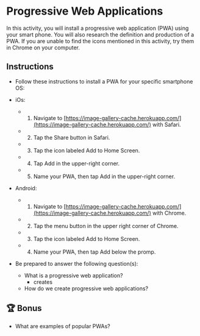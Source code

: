 
# Progressive Web Applications

In this activity, you will install a progressive web application (PWA) using your smart phone. You will also research the definition and production of a PWA. If you are unable to find the icons mentioned in this activity, try them in Chrome on your computer.

## Instructions

* Follow these instructions to install a PWA for your specific smartphone OS:

* iOs:

  * 1. Navigate to [https://image-gallery-cache.herokuapp.com/](https://image-gallery-cache.herokuapp.com/) with Safari.

  * 2. Tap the Share button in Safari.

  * 3. Tap the icon labeled Add to Home Screen.

  * 4. Tap Add in the upper-right corner.

  * 5. Name your PWA, then tap Add in the upper-right corner.

* Android:

  * 1. Navigate to [https://image-gallery-cache.herokuapp.com/](https://image-gallery-cache.herokuapp.com/) with Chrome.

  * 2. Tap the menu button in the upper right corner of Chrome.

  * 3. Tap the icon labeled Add to Home Screen.

  * 4. Name your PWA, then tap Add below the promp.

* Be prepared to answer the following question(s): 

    * What is a progressive web application? 
        - creates 
    * How do we create progressive web applications?


## 🏆 Bonus

* What are examples of popular PWAs?
